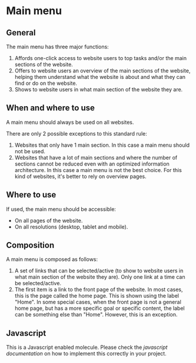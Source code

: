 # Main menu

## General

The main menu has three major functions:
1. Affords one-click access to website users to top tasks and/or the main sections of the website.
2. Offers to website users an overview of the main sections of the website, helping them understand what the website is about and what they can find or do on the website.
3. Shows to website users in what main section of the website they are.

## When and where to use

A main menu should always be used on all websites.

There are only 2 possible exceptions to this standard rule:
1. Websites that only have 1 main section. In this case a main menu should not be used.
2. Websites that have a lot of main sections and where the number of sections cannot be reduced even with an optimized information architecture. In this case a main menu is not the best choice. For this kind of websites, it's better to rely on overview pages.

## Where to use

If used, the main menu should be accessible:
* On all pages of the website.
* On all resolutions (desktop, tablet and mobile).

## Composition

A main menu is composed as follows:

1. A set of links that can be selected/active (to show to website users in what main section of the website they are). Only one link at a time can be selected/active.
2. The first item is a link to the front page of the website. In most cases, this is the page called the home page. This is shown using the label "Home". In some special cases, when the front page is not a general home page, but has a more specific goal or specific content, the label can be something else than "Home". However, this is an exception.

## Javascript

This is a Javascript enabled molecule. Please check the _javascript
documentation_ on how to implement this correctly in your project.
